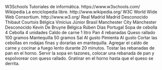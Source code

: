 <!-- Ejercicio 1-->
<?xml version="1.0" encoding="UTF-8"?>
<marcadores>
    <pagina>
        <nombre>W3Schools</nombre>
        <descripcion>Tutoriales de informática.</descripcion>
        <url>https://www.w3schools.com/</url>
    </pagina>
    <pagina>
        <nombre>Wikipedia</nombre>
        <descripcion>La enciclopedia libre.</descripcion>
        <url>http://www.wikipedia.org/</url>
    </pagina>
    <pagina>
        <nombre>W3C</nombre>
        <descripcion>World Wide Web Consortium.</descripcion>
        <url>http://www.w3.org/</url>
    </pagina>
</marcadores>
<!-- Ejercicio 2-->
<?xml version="1.0" encoding="UTF-8"?>
<equipos>
    <equipo>
        <nombre>Real Madrid</nombre>
        <ciudad>Madrid</ciudad>
        <entrenador>Desconocido</entrenador>
        <jugadores>
            <jugador posicion="portero">
                <nombre>Thibaut Courtois</nombre>
                <nacionalidad>Bélgica</nacionalidad>
            </jugador>
            <jugador posicion="delantero">
                <nombre>Vinícius Júnior</nombre>
                <nacionalidad>Brasil</nacionalidad>
            </jugador>
        </jugadores>
    </equipo>
    <equipo>
        <nombre>Manchester City</nombre>
        <ciudad>Mánchester</ciudad>
        <entrenador>Desconocido</entrenador>
        <jugadores>
            <jugador posicion="medio">
                <nombre>Kevin De Bruyne</nombre>
                <nacionalidad>Bélgica</nacionalidad>
            </jugador>
            <jugador posicion="defensa">
                <nombre>Rúben Dias</nombre>
                <nacionalidad>Portugal</nacionalidad>
            </jugador>
        </jugadores>
    </equipo>
</equipos>
<!-- Ejercicio 3 -->
<?xml version="1.0" encoding="UTF-8"?>
<receta>
    <nombre>Sopa de cebolla</nombre>
    <comensales>4</comensales>
    <ingredientes>
        <ingrediente>
            <nombre>Cebolla</nombre>
            <cantidad>4 unidades</cantidad>
        </ingrediente>
        <ingrediente>
            <nombre>Caldo de carne</nombre>
            <cantidad>1 litro</cantidad>
        </ingrediente>
        <ingrediente>
            <nombre>Pan</nombre>
            <cantidad>4 rebanadas</cantidad>
        </ingrediente>
        <ingrediente>
            <nombre>Queso rallado</nombre>
            <cantidad>100 gramos</cantidad>
        </ingrediente>
        <ingrediente>
            <nombre>Mantequilla</nombre>
            <cantidad>50 gramos</cantidad>
        </ingrediente>
        <ingrediente>
            <nombre>Sal</nombre>
            <cantidad>Al gusto</cantidad>
        </ingrediente>
        <ingrediente>
            <nombre>Pimienta</nombre>
            <cantidad>Al gusto</cantidad>
        </ingrediente>
    </ingredientes>
    <preparacion>
        <paso>Cortar las cebollas en rodajas finas y dorarlas en mantequilla.</paso>
        <paso>Agregar el caldo de carne y cocinar a fuego lento durante 20 minutos.</paso>
        <paso>Tostar las rebanadas de pan en el horno.</paso>
        <paso>Servir la sopa en tazones, colocar una rebanada de pan y espolvorear con queso rallado.</paso>
        <paso>Gratinar en el horno hasta que el queso se derrita.</paso>
    </preparacion>
</receta>

